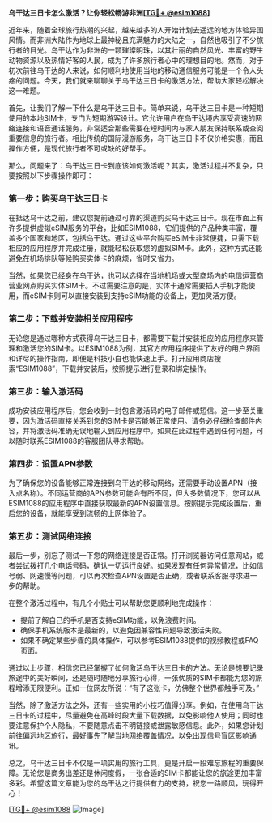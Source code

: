 **乌干达三日卡怎么激活？让你轻松畅游非洲[[TG💪+ @esim1088](https://t.me/s/esim1088)]**

近年来，随着全球旅行热潮的兴起，越来越多的人开始计划去遥远的地方体验异国风情。而非洲大陆作为地球上最神秘且充满魅力的大陆之一，自然也吸引了不少旅行者的目光。乌干达作为非洲的一颗璀璨明珠，以其壮丽的自然风光、丰富的野生动物资源以及热情好客的人民，成为了许多旅行者心中的理想目的地。然而，对于初次前往乌干达的人来说，如何顺利地使用当地的移动通信服务可能是一个令人头疼的问题。今天，我们就来聊聊关于乌干达三日卡的激活方法，帮助大家轻松解决这一难题。

首先，让我们了解一下什么是乌干达三日卡。简单来说，乌干达三日卡是一种短期使用的本地SIM卡，专门为短期游客设计。它允许用户在乌干达境内享受高速的网络连接和语音通话服务，非常适合那些需要在短时间内与家人朋友保持联系或查阅重要信息的旅行者。相比传统的国际漫游服务，乌干达三日卡不仅价格实惠，而且操作方便，是现代旅行者不可或缺的好帮手。

那么，问题来了：乌干达三日卡到底该如何激活呢？其实，激活过程并不复杂，只要按照以下步骤操作即可：

### **第一步：购买乌干达三日卡**
在抵达乌干达之前，建议您提前通过可靠的渠道购买乌干达三日卡。现在市面上有许多提供虚拟eSIM服务的平台，比如ESIM1088，它们提供的产品种类丰富，覆盖多个国家和地区，包括乌干达。通过这些平台购买eSIM卡非常便捷，只需下载相应的应用程序并完成注册，就能轻松获取您的虚拟SIM卡。此外，这种方式还能避免在机场排队等候购买实体卡的麻烦，省时又省力。

当然，如果您已经身在乌干达，也可以选择在当地机场或大型商场内的电信运营商营业网点购买实体SIM卡。不过需要注意的是，实体卡通常需要插入手机才能使用，而eSIM卡则可以直接安装到支持eSIM功能的设备上，更加灵活方便。

### **第二步：下载并安装相关应用程序**
无论您是通过哪种方式获得乌干达三日卡，都需要下载并安装相应的应用程序来管理和激活您的SIM卡。以ESIM1088为例，其官方应用程序提供了友好的用户界面和详尽的操作指南，即便是科技小白也能快速上手。打开应用商店搜索“ESIM1088”，下载并安装后，按照提示进行登录和绑定操作。

### **第三步：输入激活码**
成功安装应用程序后，您会收到一封包含激活码的电子邮件或短信。这一步至关重要，因为激活码直接关系到您的SIM卡是否能够正常使用。请务必仔细检查邮件内容，并将激活码准确无误地输入到应用程序中。如果在此过程中遇到任何问题，可以随时联系ESIM1088的客服团队寻求帮助。

### **第四步：设置APN参数**
为了确保您的设备能够正常连接到乌干达的移动网络，还需要手动设置APN（接入点名称）。不同运营商的APN参数可能会有所不同，但大多数情况下，您可以从ESIM1088的应用程序中直接获取最新的APN设置信息。按照提示完成设置后，重启您的设备，就能享受到流畅的上网体验了。

### **第五步：测试网络连接**
最后一步，别忘了测试一下您的网络连接是否正常。打开浏览器访问任意网站，或者尝试拨打几个电话号码，确认一切运行良好。如果发现有任何异常情况，比如信号弱、网速慢等问题，可以再次检查APN设置是否正确，或者联系客服寻求进一步的帮助。

在整个激活过程中，有几个小贴士可以帮助您更顺利地完成操作：
- 提前了解自己的手机是否支持eSIM功能，以免浪费时间。
- 确保手机系统版本是最新的，以避免因兼容性问题导致激活失败。
- 如果不确定某些步骤的具体操作，可以参考ESIM1088提供的视频教程或FAQ页面。

通过以上步骤，相信您已经掌握了如何激活乌干达三日卡的方法。无论是想要记录旅途中的美好瞬间，还是随时随地分享旅行心得，一张优质的SIM卡都能为您的旅程增添无限便利。正如一位网友所说：“有了这张卡，仿佛整个世界都触手可及。”

当然，除了激活方法之外，还有一些实用的小技巧值得分享。例如，在使用乌干达三日卡的过程中，尽量避免在高峰时段大量下载数据，以免影响他人使用；同时也要注意保护个人隐私，不要随意点击不明链接或泄露敏感信息。此外，如果您计划前往偏远地区旅行，最好事先了解当地网络覆盖情况，以免出现信号盲区影响通讯。

总之，乌干达三日卡不仅是一项实用的旅行工具，更是开启一段难忘旅程的重要保障。无论您是商务出差还是休闲度假，一张合适的SIM卡都能让您的旅途更加丰富多彩。希望这篇文章能为您的乌干达之行提供有力的支持，祝您一路顺风，玩得开心！

[[TG💪+ @esim1088](https://t.me/s/esim1088) ![Image](https://i.postimg.cc/4NQfJmqS/Snipaste-2025-05-13-00-14-12.png)]